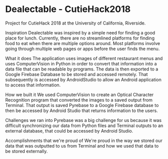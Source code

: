 # Dealectable - CutieHack2018
Project for CutieHack 2018 at the University of California, Riverside. 

Inspiration
Dealectable was inspired by a simple need for finding a good place for lunch. Currently, there are no streamlined platforms for finding food to eat when there are multiple options around. Most platforms involve going through multiple web pages or apps before the user finds the menu.

What it does
The application uses images of different restaurant menus and uses ComputerVision in Python in order to convert that information into a data file that can be readable by programs. The data is then exported to a Google Firebase Database to be stored and accessed remotely. That subsequently is accessed by AndroidStudio to allow an Android application to access that information.

How we built it
We used ComputerVision to create an Optical Character Recognition program that converted the images to a saved output from Terminal. That output is saved Pyrebase to a Google Firebase database to then be accessed by Android Studio that returns information to the users.

Challenges we ran into
Pyrebase was a big challenge for us because it was difficult synchronizing our data from Python files and Terminal outputs to an external database, that could be accessed by Android Studio.

Accomplishments that we're proud of
We're proud in the way we stored our data that was outputted to us from Terminal and how we used that data to be stored externally.



